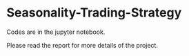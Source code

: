 # Seasonality-Trading-Strategy

Codes are in the jupyter notebook.

Please read the report for more details of the project.
